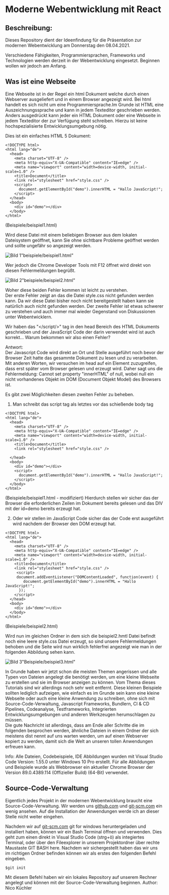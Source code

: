 # Moderne Webentwicklung mit React

## Beschreibung:

Dieses Repository dient der Ideenfindung für die Präsentation zur modernen Webentwicklung am Donnerstag den 08.04.2021.

Verschiedene Fähigkeiten, Programmiersprachen, Frameworks und Technologien werden derzeit in der Webentwicklung eingesetzt. Beginnen wollen wir jedoch am Anfang.

## Was ist eine Webseite

Eine Webseite ist in der Regel ein html Dokument welche durch einen Webserver ausgeliefert und in einem Browser angezeigt wird. Bei html handelt es sich nicht um eine Programmiersprache.Im Grunde ist HTML eine Auszeichnungssprache und kann in jedem Texteditor geschrieben werden. Anders ausgedrückt kann jeder ein HTML Dokument oder eine Webseite in jedem Texteditor der zur Verfügung steht schreiben. Hierzu ist keine hochspezialisierte Entwicklungsumgebung nötig.

Dies ist ein einfaches HTML 5 Dokument:

```
<!DOCTYPE html>
<html lang="de">
  <head>
    <meta charset="UTF-8" />
    <meta http-equiv="X-UA-Compatible" content="IE=edge" />
    <meta name="viewport" content="width=device-width, initial-scale=1.0" />
    <title>Document</title>
    <link rel="stylesheet" href="style.css" />
    <script>
      document.getElementById("demo").innerHTML = "Hallo JavaScript!";
    </script>
  </head>
  <body>
    <div id="demo"></div>
  </body>
</html>
```

(Beispiele/beispiel1.html)

Wird diese Datei mit einem beliebigen Browser aus dem lokalen Dateisystem geöffnet, kann Sie ohne sichtbare Probleme geöffnet werden und sollte ungefähr so angezeigt werden.

![Bild 1](/images/beispiel1.png)"beispiele/beispiel1.html"

Wer jedoch die Chrome Developer Tools mit F12 öffnet wird direkt von diesen Fehlermeldungen begrüßt.

![Bild 2](/images/beispiel2.png)"beispiele/beispiel2.html"

Woher diese beiden Fehler kommen ist leicht zu verstehen.  
Der erste Fehler zeigt an das die Datei style.css nicht gefunden werden kann.
Da wir diese Datei bisher noch nicht bereitgestellt haben kann sie natürlich auch nicht gefunden werden.
Der zweite Fehler ist etwas schwerer zu verstehen und auch immer mal wieder Gegenstand von Diskussionen unter Webentwicklern.

Wir haben das "</script/>" tag in den head Bereich des HTML Dokuments geschrieben und der JavaScript Code der darin verwendet wird ist auch korrekt... Warum bekommen wir also einen Fehler?

Antwort:  
Der Javascript Code wird direkt an Ort und Stelle ausgeführt noch bevor der Browser Zeit hatte das gesammte Dokument zu lesen und zu verarbeiten. Mit anderen Worten, wir versuchen im head auf ein Element zuzugreifen, dass erst später vom Browser gelesen und erzeugt wird. Daher sagt uns die Fehlermeldung: Cannot set property "innerHTML" of null, wobei null ein nicht vorhandenes Objekt im DOM (Document Objekt Model) des Browsers ist.

Es gibt zwei Möglichkeiten diesen zweiten Fehler zu beheben.

1. Man schreibt das script tag als letztes vor das schießende body tag

```
<!DOCTYPE html>
<html lang="de">
  <head>
    <meta charset="UTF-8" />
    <meta http-equiv="X-UA-Compatible" content="IE=edge" />
    <meta name="viewport" content="width=device-width, initial-scale=1.0" />
    <title>Document</title>
    <link rel="stylesheet" href="style.css" />

  </head>
  <body>
    <div id="demo"></div>
    <script>
      document.getElementById("demo").innerHTML = "Hallo JavaScript!";
    </script>
  </body>
</html>
```

(Beispiele/beispiel1.html - modifiziert)
Hierdurch stellen wir sicher das der Browser die erforderlichen Zeilen im Dokument bereits gelesen und das DIV mit der id=demo bereits erzeugt hat.

2. Oder wir stellen im JavaScript Code sicher das der Code erst ausgeführt wird nachdem der Browser den DOM erzeugt hat.

```
<!DOCTYPE html>
<html lang="de">
  <head>
    <meta charset="UTF-8" />
    <meta http-equiv="X-UA-Compatible" content="IE=edge" />
    <meta name="viewport" content="width=device-width, initial-scale=1.0" />
    <title>Document</title>
    <link rel="stylesheet" href="style.css" />
     <script>
     document.addEventListener("DOMContentLoaded", function(event) {
        document.getElementById("demo").innerHTML = "Hallo JavaScript!";
      });
    </script>
  </head>
  <body>
    <div id="demo"></div>
  </body>
</html>
```

(Beispiele/beispiel2.html)

Wird nun im gleichen Ordner in dem sich die beispiel2.hmtl Datei befindt noch eine leere style.css Datei erzeugt, so sind unsere Fehlermeldungen behoben und die Seite wird nun wirklich fehlerfrei angezeigt wie man in der folgenden Abbildung sehen kann.

![Bild 3](/images/beispiel3.png)"Beispiele/beispiel3.html"

In Grunde haben wir jetzt schon die meisten Themen angerissen und alle Typen von Dateien angelegt die benötigt werden, um eine kleine Webseite zu erstellen und sie im Browser anzeigen zu können. Vom Thema dieses Tutorials sind wir allerdings noch sehr weit entfernt. Diese kleinen Beispiele sollten lediglich aufzeigen, wie einfach es im Grunde sein kann eine kleine Webseite oder auch eine kleine Anwendung zu schreiben, ohne sich mit Source-Code-Verwaltung, Javascript Frameworks, Bundlern, CI & CD Pipelines, Codeanalyse, Testframeworks, Integrierten Entwicklungsumgebungen und anderen Werkzeugen herumschlagen zu müssen.  
Die gute Nachricht ist allerdings, dass am Ende aller Schritte die im folgenden besprochen werden, ähnliche Dateien in einem Ordner der sich meistens dist nennt auf uns warten werden, um auf einen Webserver kopiert zu werden, damit sich die Welt an unseren tollen Anwendungen erfreuen kann.

Info:
Alle Dateien, Codebeispiele, IDE Abbildungen wurden mit Visual Studio Code Version: 1.55.0 unter Windows 10 Pro erstellt.
Für alle Abbildungen und Beispiele wurde als Webbrowser ein aktueller Chrome Browser der Version 89.0.4389.114 (Offizieller Build) (64-Bit) verwendet.

## Source-Code-Verwaltung

Eigentlich jedes Projekt in der modernen Webentwicklung braucht eine Source-Code-Verwaltung. Wir werden uns [github.com](https://github.com/) und [git-scm.com](https://git-scm.com/) ein wenig ansehen.
Auf die Installation der Anwendungen werde ich an dieser Stelle nicht weiter eingehen.

Nachdem wir auf [git-scm.com](https://git-scm.com/) git for windows heruntergeladen und installiert haben, können wir ein Bash Terminal öffnen und verwenden. Dies geht zum einen direkt in Visual Studio Code (strg+ö) als integiertes Terminal, oder über den Fileexplorer in unserem Projektordner über rechte Maustaste GIT BASH here. Nachdem wir sichergestellt haben das wir uns im richtigen Ordner befinden können wir als erstes den folgenden Befehl eingeben.

```
$git init
```

Mit diesem Befehl haben wir ein lokales Repository auf unserem Rechner angelegt und können mit der Source-Code-Verwaltung beginnen.
Author: Nico Küchler
